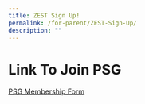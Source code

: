 ```yaml
---
title: ZEST Sign Up!
permalink: /for-parent/ZEST-Sign-Up/
description: ""
---
```


Link To Join PSG
=================

[PSG Membership Form](https://form.gov.sg/60349ce4ebc4bd0011b2cb72)